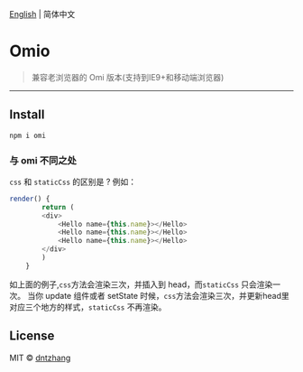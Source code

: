 [English](./README.md) | 简体中文

# Omio

> 兼容老浏览器的 Omi 版本(支持到IE9+和移动端浏览器)

---

## Install

``` bash
npm i omi
```

### 与 omi 不同之处

`css` 和 `staticCss` 的区别是 ? 例如：

``` js
render() {
        return (
		<div>
			<Hello name={this.name}></Hello>
			<Hello name={this.name}></Hello>
			<Hello name={this.name}></Hello>
		</div>
		)
    }
```

如上面的例子,`css`方法会渲染三次，并插入到 head，而`staticCss` 只会渲染一次。
当你 update 组件或者 setState 时候，`css`方法会渲染三次，并更新head里对应三个地方的样式，`staticCss` 不再渲染。

## License

MIT © [dntzhang](https://github.com/dntzhang)
